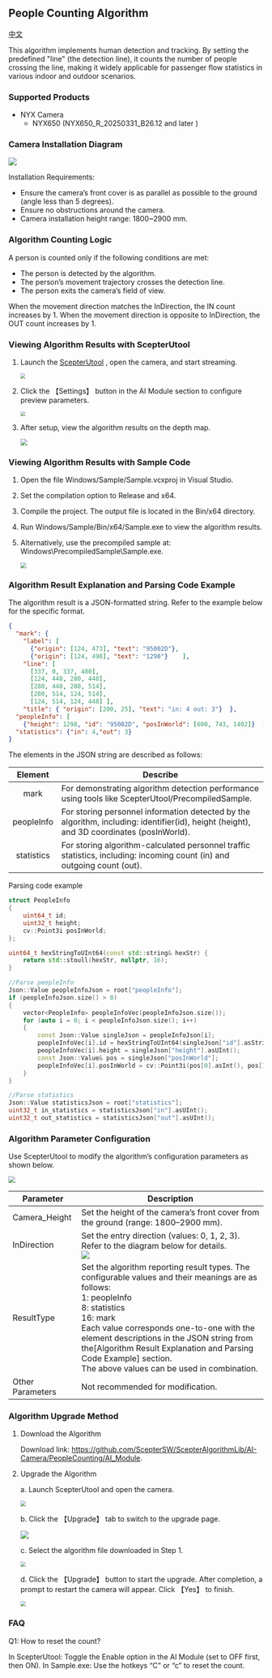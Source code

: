 ## People Counting Algorithm

[中文](README.zh-CN.md)

This algorithm implements human detection and tracking. By setting the predefined "line" (the detection line), it counts the number of people crossing the line, making it widely applicable for passenger flow statistics in various indoor and outdoor scenarios.

### Supported Products

- NYX Camera
  - NYX650 (NYX650_R_20250331_B26.12  and later )

### Camera Installation Diagram

![](assets/installation.png)

Installation Requirements:

- Ensure the camera’s front cover is as parallel as possible to the ground (angle less than 5 degrees).
- Ensure no obstructions around the camera.
- Camera installation height range: 1800~2900 mm.

### Algorithm Counting Logic

A person is counted only if the following conditions are met:

- The person is detected by the algorithm.
- The person’s movement trajectory crosses the detection line.
- The person exits the camera’s field of view.

When the movement direction matches the InDirection, the IN count increases by 1.
When the movement direction is opposite to InDirection, the OUT count increases by 1.

### Viewing Algorithm Results with ScepterUtool

1. Launch the [ScepterUtool](https://sourceforge.net/projects/scepterguitool/files/TMP/) , open the camera, and start streaming.
   
   <img src="assets/scan_2.png" style="zoom:60%;" />

1. Click the 【Settings】 button in the AI Module section to configure preview parameters.
   
   <img src="assets/settings.png" style="zoom:60%;" />

1. After setup, view the algorithm results on the depth map.
   
   <img src="assets/preview.png" style="zoom:80%;" />

### Viewing Algorithm Results with Sample Code

1. Open the file Windows/Sample/Sample.vcxproj in Visual Studio.

2. Set the compilation option to Release and x64.

3. Compile the project. The output file is located in the Bin/x64 directory.

4. Run Windows/Sample/Bin/x64/Sample.exe to view the algorithm results.

5. Alternatively, use the precompiled sample at: Windows\PrecompiledSample\Sample.exe.

   <img src="assets/sample.png" style="zoom:67%;" />

### Algorithm Result Explanation and Parsing Code Example

The algorithm result is a JSON-formatted string. Refer to the example below for the specific format.

```json
{
  "mark": {
    "label": [
      {"origin": [124, 473], "text": "95002D"},
      {"origin": [124, 498], "text": "1298"}    ],
    "line": [
      [337, 0, 337, 480],
      [124, 448, 280, 448],
      [280, 448, 280, 514],
      [280, 514, 124, 514],
      [124, 514, 124, 448] ],
    "title": { "origin": [200, 25], "text": "in: 4 out: 3"}  },
  "peopleInfo": [
    {"height": 1298, "id": "95002D", "posInWorld": [600, 743, 1402]}  ],
  "statistics": {"in": 4,"out": 3}
}
```


The elements in the JSON string are described as follows:

|  Element   | Describe                                                     |
| :--------: | ------------------------------------------------------------ |
|    mark    | For demonstrating algorithm detection performance using tools like ScepterUtool/PrecompiledSample. |
| peopleInfo | For storing personnel information detected by the algorithm, including: identifier(id), height (height), and 3D coordinates (posInWorld). |
| statistics | For storing algorithm-calculated personnel traffic statistics, including: incoming count (in) and outgoing count (out). |

Parsing code example

```c++
struct PeopleInfo
{
    uint64_t id;
    uint32_t height;
    cv::Point3i posInWorld;
};

uint64_t hexStringToUInt64(const std::string& hexStr) {
    return std::stoull(hexStr, nullptr, 16);
}

//Parse peopleInfo
Json::Value peopleInfoJson = root["peopleInfo"];
if (peopleInfoJson.size() > 0)
{
    vector<PeopleInfo> peopleInfoVec(peopleInfoJson.size());
    for (auto i = 0; i < peopleInfoJson.size(); i++)
    {
        const Json::Value singleJson = peopleInfoJson[i];
        peopleInfoVec[i].id = hexStringToUInt64(singleJson["id"].asString());
        peopleInfoVec[i].height = singleJson["height"].asUInt();
        const Json::Value& pos = singleJson["posInWorld"];
        peopleInfoVec[i].posInWorld = cv::Point3i(pos[0].asInt(), pos[1].asInt(), pos[2].asInt());
    }
}

//Parse statistics
Json::Value statisticsJson = root["statistics"];
uint32_t in_statistics = statisticsJson["in"].asUInt();
uint32_t out_statistics = statisticsJson["out"].asUInt();
```

### Algorithm Parameter Configuration

Use ScepterUtool to modify the algorithm’s configuration parameters as shown below.

<img src="assets/alg_params.png" style="zoom:80%;" />

| Parameter        | Description                                                  |
| ---------------- | ------------------------------------------------------------ |
| Camera_Height    | Set the height of the camera’s front cover from the ground (range: 1800–2900 mm). |
| InDirection      | Set the entry direction (values: 0, 1, 2, 3). Refer to the diagram below for details.<br>![](assets/indirection.png) |
| ResultType       | Set the algorithm reporting result types. The configurable values and their meanings are as follows:<br />1: peopleInfo<br />8: statistics<br />16: mark<br />Each value corresponds one-to-one with the element descriptions in the JSON string from the[Algorithm Result Explanation and Parsing Code Example] section.<br />The above values can be used in combination. |
| Other Parameters | Not recommended for modification.                            |

### Algorithm Upgrade Method

1. Download the Algorithm

   Download link: https://github.com/ScepterSW/ScepterAlgorithmLib/AI-Camera/PeopleCounting/AI_Module.

2. Upgrade the Algorithm

   a. Launch ScepterUtool and open the camera.

   <img src="assets/scan.png" style="zoom:65%;" />

   b. Click the 【Upgrade】 tab to switch to the upgrade page.

   ![](assets/upgrade.png)

   c. Select the algorithm file downloaded in Step 1.

   <img src="assets/upgrade_open.png" style="zoom:65%;" />

   d. Click the 【Upgrade】 button to start the upgrade. After completion, a prompt to restart the camera will appear. Click 【Yes】 to finish.

   <img src="assets/upgrade_done.png" style="zoom:65%;"/>

### FAQ

Q1: How to reset the count?

In ScepterUtool: Toggle the Enable option in the AI Module (set to OFF first, then ON).
In Sample.exe: Use the hotkeys “C” or “c” to reset the count.
